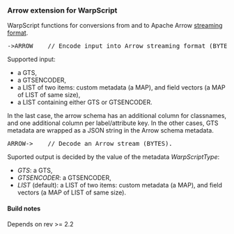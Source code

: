 ### Arrow extension for WarpScript

WarpScript functions for conversions from and to Apache Arrow [streaming format](https://arrow.apache.org/docs/ipc.html).

<pre>
->ARROW    // Encode input into Arrow streaming format (BYTES).
</pre>

Supported input:
 * a GTS,
 * a GTSENCODER,
 * a LIST of two items: custom metadata (a MAP), and field vectors (a MAP of LIST of same size),
 * a LIST containing either GTS or GTSENCODER.

In the last case, the arrow schema has an additional column for classnames, and one additional column per label/attribute key. In the other cases, GTS metadata are wrapped as a JSON string in the Arrow schema metadata.

<pre>
ARROW->    // Decode an Arrow stream (BYTES).
</pre>

Suported output is decided by the value of the metadata *WarpScriptType*:
 * *GTS*: a GTS,
 * *GTSENCODER*: a GTSENCODER,
 * *LIST* (default): a LIST of two items: custom metadata (a MAP), and field vectors (a MAP of LIST of same size).

#### Build notes

Depends on rev >= 2.2